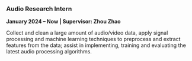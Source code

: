### **Audio Research Intern**  
**January 2024 – Now | Supervisor: Zhou Zhao**  

Collect and clean a large amount of audio/video data, apply signal processing and machine learning techniques to preprocess and extract features from the data; assist in implementing, training and evaluating the latest audio processing algorithms.

